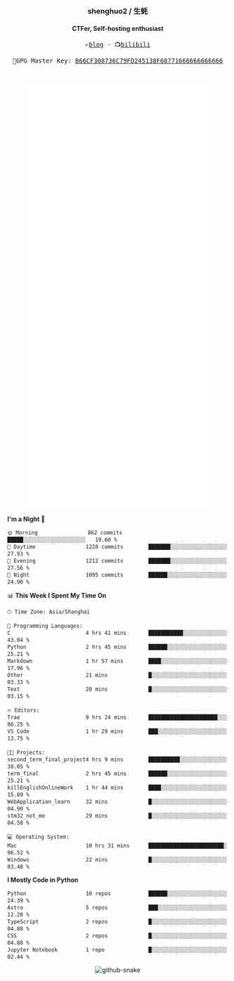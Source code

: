 <h3 align="center"> shenghuo2 / 生蚝 </h3>
<h4 align="center" >CTFer, Self-hosting enthusiast</h3>


<p align="center">
  <samp>
    ✍️<a href="https://blog.shenghuo2.top/">blog</a> -
    📺<a href="https://space.bilibili.com/85894935">bilibili</a>
  </samp>
</p>
<p align="center">
  <samp>
     🔐GPG Master Key: <a align="center" href="https://github.com/shenghuo2.gpg">B66CF308736C79FD245138F68771666666666666</a>
  </samp>
</p>
<br>
<p align="center">
  <a href="https://github.com/shenghuo2">
    <img width="400" align="top" src="https://github.com/shenghuo2/shenghuo2/blob/main/metrics.left.svg" />
  </a>
  <a href="https://github.com/shenghuo2">
    <img width="400" align="top" src="https://github.com/shenghuo2/shenghuo2/blob/main/metrics.right.svg" />
  </a>
</p>


<!--START_SECTION:waka-->
**I'm a Night 🦉** 

```text
🌞 Morning                862 commits         █████░░░░░░░░░░░░░░░░░░░░   19.60 % 
🌆 Daytime                1228 commits        ███████░░░░░░░░░░░░░░░░░░   27.93 % 
🌃 Evening                1212 commits        ███████░░░░░░░░░░░░░░░░░░   27.56 % 
🌙 Night                  1095 commits        ██████░░░░░░░░░░░░░░░░░░░   24.90 % 
```


📊 **This Week I Spent My Time On** 

```text
🕑︎ Time Zone: Asia/Shanghai

💬 Programming Languages: 
C                        4 hrs 41 mins       ███████████░░░░░░░░░░░░░░   43.04 % 
Python                   2 hrs 45 mins       ██████░░░░░░░░░░░░░░░░░░░   25.21 % 
Markdown                 1 hr 57 mins        ████░░░░░░░░░░░░░░░░░░░░░   17.96 % 
Other                    21 mins             █░░░░░░░░░░░░░░░░░░░░░░░░   03.33 % 
Text                     20 mins             █░░░░░░░░░░░░░░░░░░░░░░░░   03.15 % 

🔥 Editors: 
Trae                     9 hrs 24 mins       ██████████████████████░░░   86.25 % 
VS Code                  1 hr 29 mins        ███░░░░░░░░░░░░░░░░░░░░░░   13.75 % 

🐱‍💻 Projects: 
second_term_final_project4 hrs 9 mins        ██████████░░░░░░░░░░░░░░░   38.05 % 
term_final               2 hrs 45 mins       ██████░░░░░░░░░░░░░░░░░░░   25.21 % 
killEnglishOnlineWork    1 hr 44 mins        ████░░░░░░░░░░░░░░░░░░░░░   15.89 % 
WebApplication_learn     32 mins             █░░░░░░░░░░░░░░░░░░░░░░░░   04.90 % 
stm32_not_me             29 mins             █░░░░░░░░░░░░░░░░░░░░░░░░   04.58 % 

💻 Operating System: 
Mac                      10 hrs 31 mins      ████████████████████████░   96.52 % 
Windows                  22 mins             █░░░░░░░░░░░░░░░░░░░░░░░░   03.48 % 
```

**I Mostly Code in Python** 

```text
Python                   10 repos            ██████░░░░░░░░░░░░░░░░░░░   24.39 % 
Astro                    5 repos             ███░░░░░░░░░░░░░░░░░░░░░░   12.20 % 
TypeScript               2 repos             █░░░░░░░░░░░░░░░░░░░░░░░░   04.88 % 
CSS                      2 repos             █░░░░░░░░░░░░░░░░░░░░░░░░   04.88 % 
Jupyter Notebook         1 repo              █░░░░░░░░░░░░░░░░░░░░░░░░   02.44 % 
```




<!--END_SECTION:waka-->


<div align="center">
  <picture>
    <source media="(prefers-color-scheme: dark)" srcset="https://gist.githubusercontent.com/shenghuo2/bfce20b14ab0484cef03bae6e60e0b3a/raw/github-snake-dark.svg" />
    <source media="(prefers-color-scheme: light)" srcset="https://gist.githubusercontent.com/shenghuo2/bfce20b14ab0484cef03bae6e60e0b3a/raw/github-snake.svg" />
    <img alt="github-snake" src="https://gist.githubusercontent.com/shenghuo2/bfce20b14ab0484cef03bae6e60e0b3a/raw/github-snake.svg" />
  </picture>
</div>

<!--
**shenghuo2/shenghuo2** is a ✨ _special_ ✨ repository because its `README.md` (this file) appears on your GitHub profile.

Here are some ideas to get you started:

- 🔭 I’m currently working on ...
- 🌱 I’m currently learning ...
- 👯 I’m looking to collaborate on ...
- 🤔 I’m looking for help with ...
- 💬 Ask me about ...
- 📫 How to reach me: ...
- 😄 Pronouns: ...
- ⚡ Fun fact: ...
-->

